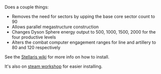 Does a couple things:
* Removes the need for sectors by upping the base core sector count to 90
* Allows parallel megastructure construction
* Changes Dyson Sphere energy output to 500, 1000, 1500, 2000 for the four productive levels
* Alters the combat computer engagement ranges for line and artillery to 80 and 120 respectively

See the [Stellaris wiki](http://www.stellariswiki.com/Modding) for more info on how to install.

It's also on [steam workshop](https://steamcommunity.com/sharedfiles/filedetails/?id=1194087507) for easier installing.
